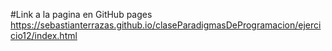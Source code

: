 #Link a la pagina en GitHub pages
https://sebastianterrazas.github.io/claseParadigmasDeProgramacion/ejercicio12/index.html